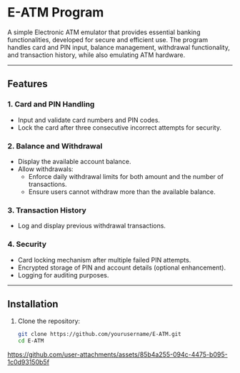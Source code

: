 # E-ATM Program

A simple Electronic ATM emulator that provides essential banking functionalities, developed for secure and efficient use. The program handles card and PIN input, balance management, withdrawal functionality, and transaction history, while also emulating ATM hardware.

---

## Features

### 1. **Card and PIN Handling**
- Input and validate card numbers and PIN codes.
- Lock the card after three consecutive incorrect attempts for security.

### 2. **Balance and Withdrawal**
- Display the available account balance.
- Allow withdrawals:
  - Enforce daily withdrawal limits for both amount and the number of transactions.
  - Ensure users cannot withdraw more than the available balance.

### 3. **Transaction History**
- Log and display previous withdrawal transactions.


### 4. **Security**
- Card locking mechanism after multiple failed PIN attempts.
- Encrypted storage of PIN and account details (optional enhancement).
- Logging for auditing purposes.

---

## Installation

1. Clone the repository:
   ```bash
   git clone https://github.com/yourusername/E-ATM.git
   cd E-ATM


https://github.com/user-attachments/assets/85b4a255-094c-4475-b095-1c0d93150b5f

